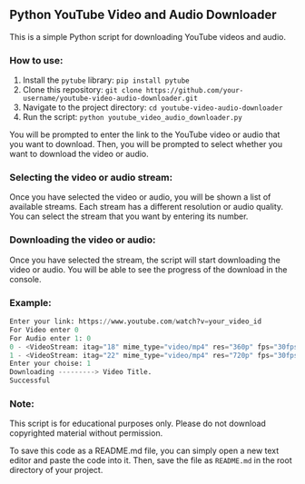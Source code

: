## Python YouTube Video and Audio Downloader

This is a simple Python script for downloading YouTube videos and audio.

### How to use:

1. Install the `pytube` library: `pip install pytube`
2. Clone this repository: `git clone https://github.com/your-username/youtube-video-audio-downloader.git`
3. Navigate to the project directory: `cd youtube-video-audio-downloader`
4. Run the script: `python youtube_video_audio_downloader.py`

You will be prompted to enter the link to the YouTube video or audio that you want to download. Then, you will be prompted to select whether you want to download the video or audio.

### Selecting the video or audio stream:

Once you have selected the video or audio, you will be shown a list of available streams. Each stream has a different resolution or audio quality. You can select the stream that you want by entering its number.

### Downloading the video or audio:

Once you have selected the stream, the script will start downloading the video or audio. You will be able to see the progress of the download in the console.

### Example:

```python
Enter your link: https://www.youtube.com/watch?v=your_video_id
For Video enter 0
For Audio enter 1: 0
0 - <VideoStream: itag="18" mime_type="video/mp4" res="360p" fps="30fps" vcodec="avc1.42001E" acodec="mp4a.40.2" progressive="True" type="video">
1 - <VideoStream: itag="22" mime_type="video/mp4" res="720p" fps="30fps" vcodec="avc1.64001F" acodec="mp4a.40.2" progressive="True" type="video">
Enter your choise: 1
Downloading ---------> Video Title.
Successful
```

### Note:

This script is for educational purposes only. Please do not download copyrighted material without permission.


To save this code as a README.md file, you can simply open a new text editor and paste the code into it. Then, save the file as `README.md` in the root directory of your project.
